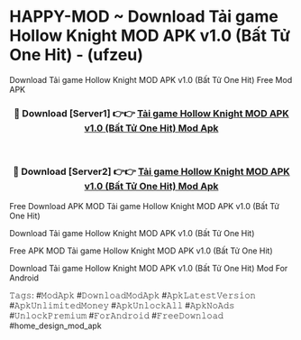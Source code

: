 # HAPPY-MOD ~ Download Tải game Hollow Knight MOD APK v1.0 (Bất Tử One Hit) - (ufzeu)
Download Tải game Hollow Knight MOD APK v1.0 (Bất Tử One Hit) Free Mod APK

<div align="center">
<h3>🔴 Download [Server1] 👉👉 <a href="https://apk-comot.site?title=Tải_game_Hollow_Knight_MOD_APK_v1.0_(Bất_Tử_One_Hit)">Tải game Hollow Knight MOD APK v1.0 (Bất Tử One Hit) Mod Apk</a></h3><br>

<h3>🔴 Download [Server2] 👉👉 <a href="https://apk-comot.site?title=Tải_game_Hollow_Knight_MOD_APK_v1.0_(Bất_Tử_One_Hit)">Tải game Hollow Knight MOD APK v1.0 (Bất Tử One Hit) Mod Apk</a></h3>
</div>


Free Download APK MOD Tải game Hollow Knight MOD APK v1.0 (Bất Tử One Hit)

Download Tải game Hollow Knight MOD APK v1.0 (Bất Tử One Hit) 

Free APK MOD Tải game Hollow Knight MOD APK v1.0 (Bất Tử One Hit) 

Download Tải game Hollow Knight MOD APK v1.0 (Bất Tử One Hit) Mod For Android

𝚃𝚊𝚐𝚜: #𝙼𝚘𝚍𝙰𝚙𝚔 #𝙳𝚘𝚠𝚗𝚕𝚘𝚊𝚍𝙼𝚘𝚍𝙰𝚙𝚔 #𝙰𝚙𝚔𝙻𝚊𝚝𝚎𝚜𝚝𝚅𝚎𝚛𝚜𝚒𝚘𝚗 #𝙰𝚙𝚔𝚄𝚗𝚕𝚒𝚖𝚒𝚝𝚎𝚍𝙼𝚘𝚗𝚎𝚢 #𝙰𝚙𝚔𝚄𝚗𝚕𝚘𝚌𝚔𝙰𝚕𝚕 #𝙰𝚙𝚔𝙽𝚘𝙰𝚍𝚜 #𝚄𝚗𝚕𝚘𝚌𝚔𝙿𝚛𝚎𝚖𝚒𝚞𝚖 #𝙵𝚘𝚛𝙰𝚗𝚍𝚛𝚘𝚒𝚍 #𝙵𝚛𝚎𝚎𝙳𝚘𝚠𝚗𝚕𝚘𝚊𝚍 #home_design_mod_apk